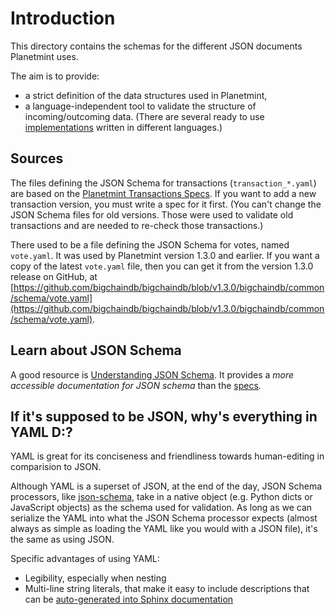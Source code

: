 <!---
Copyright © 2020 Interplanetary Database Association e.V.,
Planetmint and IPDB software contributors.
SPDX-License-Identifier: (Apache-2.0 AND CC-BY-4.0)
Code is Apache-2.0 and docs are CC-BY-4.0
--->

# Introduction

This directory contains the schemas for the different JSON documents Planetmint uses.

The aim is to provide:

- a strict definition of the data structures used in Planetmint,
- a language-independent tool to validate the structure of incoming/outcoming
  data. (There are several ready to use
  [implementations](http://json-schema.org/implementations.html) written in
  different languages.)

## Sources

The files defining the JSON Schema for transactions (`transaction_*.yaml`)
are based on the [Planetmint Transactions Specs](https://github.com/bigchaindb/BEPs/tree/master/tx-specs).
If you want to add a new transaction version,
you must write a spec for it first.
(You can't change the JSON Schema files for old versions.
Those were used to validate old transactions
and are needed to re-check those transactions.)

There used to be a file defining the JSON Schema for votes, named `vote.yaml`.
It was used by Planetmint version 1.3.0 and earlier.
If you want a copy of the latest `vote.yaml` file,
then you can get it from the version 1.3.0 release on GitHub, at
[https://github.com/bigchaindb/bigchaindb/blob/v1.3.0/bigchaindb/common/schema/vote.yaml](https://github.com/bigchaindb/bigchaindb/blob/v1.3.0/bigchaindb/common/schema/vote.yaml).

## Learn about JSON Schema

A good resource is [Understanding JSON Schema](http://spacetelescope.github.io/understanding-json-schema/index.html).
It provides a *more accessible documentation for JSON schema* than the [specs](http://json-schema.org/documentation.html).

## If it's supposed to be JSON, why's everything in YAML D:?

YAML is great for its conciseness and friendliness towards human-editing in comparision to JSON.

Although YAML is a superset of JSON, at the end of the day, JSON Schema processors, like
[json-schema](http://python-jsonschema.readthedocs.io/en/latest/), take in a native object (e.g.
Python dicts or JavaScript objects) as the schema used for validation. As long as we can serialize
the YAML into what the JSON Schema processor expects (almost always as simple as loading the YAML
like you would with a JSON file), it's the same as using JSON.

Specific advantages of using YAML:
 - Legibility, especially when nesting
 - Multi-line string literals, that make it easy to include descriptions that can be [auto-generated
   into Sphinx documentation](/docs/server/generate_schema_documentation.py)
